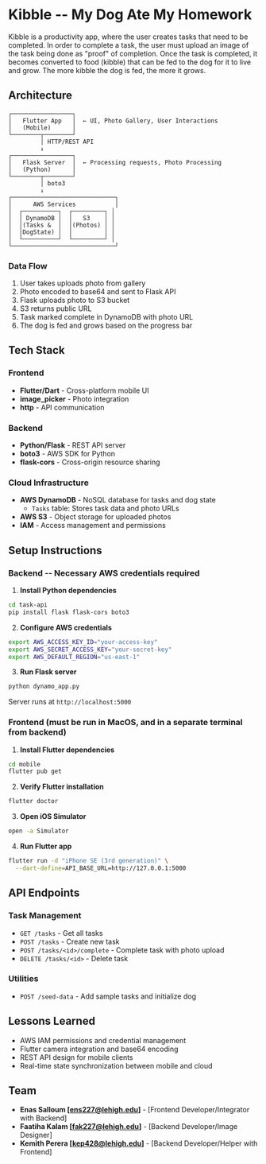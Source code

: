# Kibble -- My Dog Ate My Homework
Kibble is a productivity app, where the user creates tasks that need to be completed. In order to complete a task, the user must upload an image of the task being done as "proof" of completion. Once the task is completed, it becomes converted to food (kibble) that can be fed to the dog for it to live and grow. The more kibble the dog is fed, the more it grows.

## Architecture
```
┌─────────────────┐
│   Flutter App   │  ← UI, Photo Gallery, User Interactions
│   (Mobile)      │
└────────┬────────┘
         │ HTTP/REST API
         ↓
┌─────────────────┐
│   Flask Server  │  ← Processing requests, Photo Processing
│   (Python)      │
└────────┬────────┘
         │ boto3
         ↓
┌─────────────────────────────┐
│      AWS Services           │
│  ┌──────────┐  ┌─────────┐ │
│  │ DynamoDB │  │   S3    │ │
│  │(Tasks &  │  │(Photos) │ │
│  │DogState) │  │         │ │
│  └──────────┘  └─────────┘ │
└─────────────────────────────┘
```

### Data Flow

1. User takes uploads photo from gallery
2. Photo encoded to base64 and sent to Flask API
3. Flask uploads photo to S3 bucket
4. S3 returns public URL
5. Task marked complete in DynamoDB with photo URL
6. The dog is fed and grows based on the progress bar

## Tech Stack

### Frontend
- **Flutter/Dart** - Cross-platform mobile UI
- **image_picker** - Photo integration
- **http** - API communication

### Backend
- **Python/Flask** - REST API server
- **boto3** - AWS SDK for Python
- **flask-cors** - Cross-origin resource sharing

### Cloud Infrastructure
- **AWS DynamoDB** - NoSQL database for tasks and dog state
  - `Tasks` table: Stores task data and photo URLs
- **AWS S3** - Object storage for uploaded photos
- **IAM** - Access management and permissions

## Setup Instructions

### Backend -- Necessary AWS credentials required

1. **Install Python dependencies**
```bash
cd task-api
pip install flask flask-cors boto3
```

2. **Configure AWS credentials**
```bash
export AWS_ACCESS_KEY_ID="your-access-key"
export AWS_SECRET_ACCESS_KEY="your-secret-key"
export AWS_DEFAULT_REGION="us-east-1"
```

3. **Run Flask server**
```bash
python dynamo_app.py
```
Server runs at `http://localhost:5000`

### Frontend (must be run in MacOS, and in a separate terminal from backend)

1. **Install Flutter dependencies**
```bash
cd mobile
flutter pub get
```

2. **Verify Flutter installation**
```bash
flutter doctor
```

3. **Open iOS Simulator**
```bash
open -a Simulator
```

4. **Run Flutter app**
```bash
flutter run -d "iPhone SE (3rd generation)" \
  --dart-define=API_BASE_URL=http://127.0.0.1:5000
```

## API Endpoints

### Task Management
- `GET /tasks` - Get all tasks
- `POST /tasks` - Create new task
- `POST /tasks/<id>/complete` - Complete task with photo upload
- `DELETE /tasks/<id>` - Delete task

### Utilities
- `POST /seed-data` - Add sample tasks and initialize dog

## Lessons Learned

- AWS IAM permissions and credential management
- Flutter camera integration and base64 encoding
- REST API design for mobile clients
- Real-time state synchronization between mobile and cloud

## Team

- **Enas Salloum [<ens227@lehigh.edu>]** - [Frontend Developer/Integrator with Backend]  
- **Faatiha Kalam [<fak227@lehigh.edu>]** - [Backend Developer/Image Designer]
- **Kemith Perera [<kep428@lehigh.edu>]** - [Backend Developer/Helper with Frontend]
